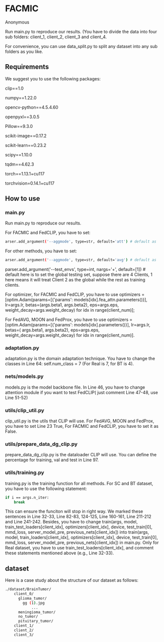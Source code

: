 # FACMIC
Anonymous

Run main.py to reproduce our results. (You have to divide the data into four sub folders: client_1, client_2, client_3 and client_4.

For convenience, you can use data_split.py to split any dataset into any sub folders as you like.

## Requirements

We suggest you to use the following packages:

clip==1.0

numpy==1.22.0

opencv-python==4.5.4.60

openpyxl==3.0.5

Pillow==9.3.0

scikit-image==0.17.2

scikit-learn==0.23.2

scipy==1.10.0

tqdm==4.62.3

torch==1.13.1+cu117

torchvision=0.14.1+cu117

## How to use

### main.py 

Run main.py to reproduce our results.

For FACMIC and FedCLIP, you have to set:
```sh
arser.add_argument('--aggmode', type=str, default='att') # default as 'att'
```

For other methods, you have to set:
```sh
arser.add_argument('--aggmode', type=str, default='avg') # default as 'avg'
```

parser.add_argument('--test_envs', type=int, nargs='+', default=[1]) # default here is to set the global testing set, suppose there are 4 Clients, 1 here means it will treat Client 2 as the global while the rest as training clients.

For optimizer, for FACMIC and FedCLIP, you have to use optimizers = [optim.Adam(params=[{'params': models[idx].fea_attn.parameters()}], lr=args.lr, betas=(args.beta1, args.beta2), eps=args.eps, weight_decay=args.weight_decay) for idx in range(client_num)];

For FedAVG, MOON and FedProx, you have to use optimizers = [optim.Adam(params=[{'params': models[idx].parameters()}], lr=args.lr, betas=(
        args.beta1, args.beta2), eps=args.eps, weight_decay=args.weight_decay) for idx in range(client_num)].

### adaptation.py

adaptation.py is the domain adaptation technique. You have to change the classes in Line 64: self.num_class = 7 (For Real is 7, for BT is 4).

### nets/models.py

models.py is the model backbone file. In Line 46, you have to change attention module if you want to test FedCLIP( just comment Line 47-48, use Line 51-52)

### utils/clip_util.py

clip_util.py is the utils that CLIP will use. For FedAVG, MOON and FedProx, you have to set Line 23 True, For FACMIC and FedCLIP, you have to set it as False.

### utils/prepare_data_dg_clip.py

prepare_data_dg_clip.py is the dataloader CLIP will use. You can define the percentage for training, val and test in Line 97.


### utils/training.py

training.py is the training function for all methods. For SC and BT dataset, you have to use the following statement:

```sh
if i == args.n_iter:
    break
```

This can ensure the funciton will stop in right way. We marked these sentences in Line 32-33, Line 82-83, 124-125, Line 160-161, Line 211-212 and Line 241-242. Besides, you have to change train(args, model, train_test_loaders[client_idx], optimizers[client_idx], device, test_train[0], mmd_loss, server_model_pre, previous_nets[client_idx]) into train(args, model, train_loaders[client_idx], optimizers[client_idx], device, test_train[0], mmd_loss, server_model_pre, previous_nets[client_idx]) in main.py. Only for Real dataset, you have to use train_test_loaders[client_idx], and comment these statements mentioned above (e.g., Line 32-33).

## dataset

Here is a case study about the structure of our dataset as follows:

```sh
./dataset/BrainTumor/
    client_0/
      glioma_tumor/
        gg (1).jpg
            ...
      meningioma_tumor/
      no_tumor/
      pituitary_tumor/
    client_1/
    client_2/
    client_3/
```
